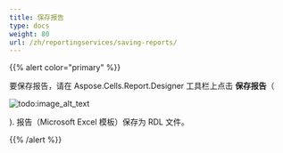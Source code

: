 ```yaml
---
title: 保存报告
type: docs
weight: 80
url: /zh/reportingservices/saving-reports/
---
```


{{% alert color="primary" %}} 

要保存报告，请在 Aspose.Cells.Report.Designer 工具栏上点击 **保存报告**（

![todo:image_alt_text](saving-reports_1.png)

). 
报告（Microsoft Excel 模板）保存为 RDL 文件。

{{% /alert %}}
